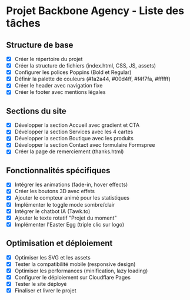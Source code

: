 # Projet Backbone Agency - Liste des tâches

## Structure de base
- [x] Créer le répertoire du projet
- [x] Créer la structure de fichiers (index.html, CSS, JS, assets)
- [x] Configurer les polices Poppins (Bold et Regular)
- [x] Définir la palette de couleurs (#1a2a44, #00d4ff, #f4f7fa, #ffffff)
- [x] Créer le header avec navigation fixe
- [x] Créer le footer avec mentions légales

## Sections du site
- [x] Développer la section Accueil avec gradient et CTA
- [x] Développer la section Services avec les 4 cartes
- [x] Développer la section Boutique avec les produits
- [x] Développer la section Contact avec formulaire Formspree
- [x] Créer la page de remerciement (thanks.html)

## Fonctionnalités spécifiques
- [x] Intégrer les animations (fade-in, hover effects)
- [x] Créer les boutons 3D avec effets
- [x] Ajouter le compteur animé pour les statistiques
- [x] Implémenter le toggle mode sombre/clair
- [x] Intégrer le chatbot IA (Tawk.to)
- [x] Ajouter le texte rotatif "Projet du moment"
- [x] Implémenter l'Easter Egg (triple clic sur logo)

## Optimisation et déploiement
- [x] Optimiser les SVG et les assets
- [x] Tester la compatibilité mobile (responsive design)
- [x] Optimiser les performances (minification, lazy loading)
- [x] Configurer le déploiement sur Cloudflare Pages
- [x] Tester le site déployé
- [x] Finaliser et livrer le projet

